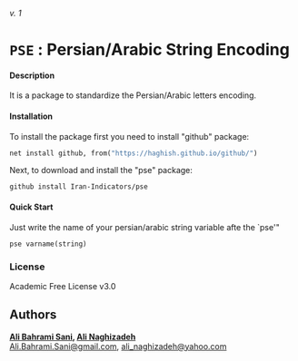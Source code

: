 _v. 1_  

`PSE` : Persian/Arabic String Encoding
=====================

#### Description
It is a package to standardize the Persian/Arabic letters encoding.

#### Installation
To install the package first you need to install "github" package:
```stata
net install github, from("https://haghish.github.io/github/")
```
Next, to download and install the "pse" package:
```
github install Iran-Indicators/pse
```
#### Quick Start
Just write the name of your persian/arabic string variable afte the `pse'"
```
pse varname(string)
```


### License
Academic Free License v3.0

Authors
------

**[__Ali Bahrami Sani__](https://alibahramisani.github.io/), [__Ali Naghizadeh__](mailto:Ali_Naghizadeh@yahoo.com)**  
Ali.Bahrami.Sani@gmail.com, ali_naghizadeh@yahoo.com 

